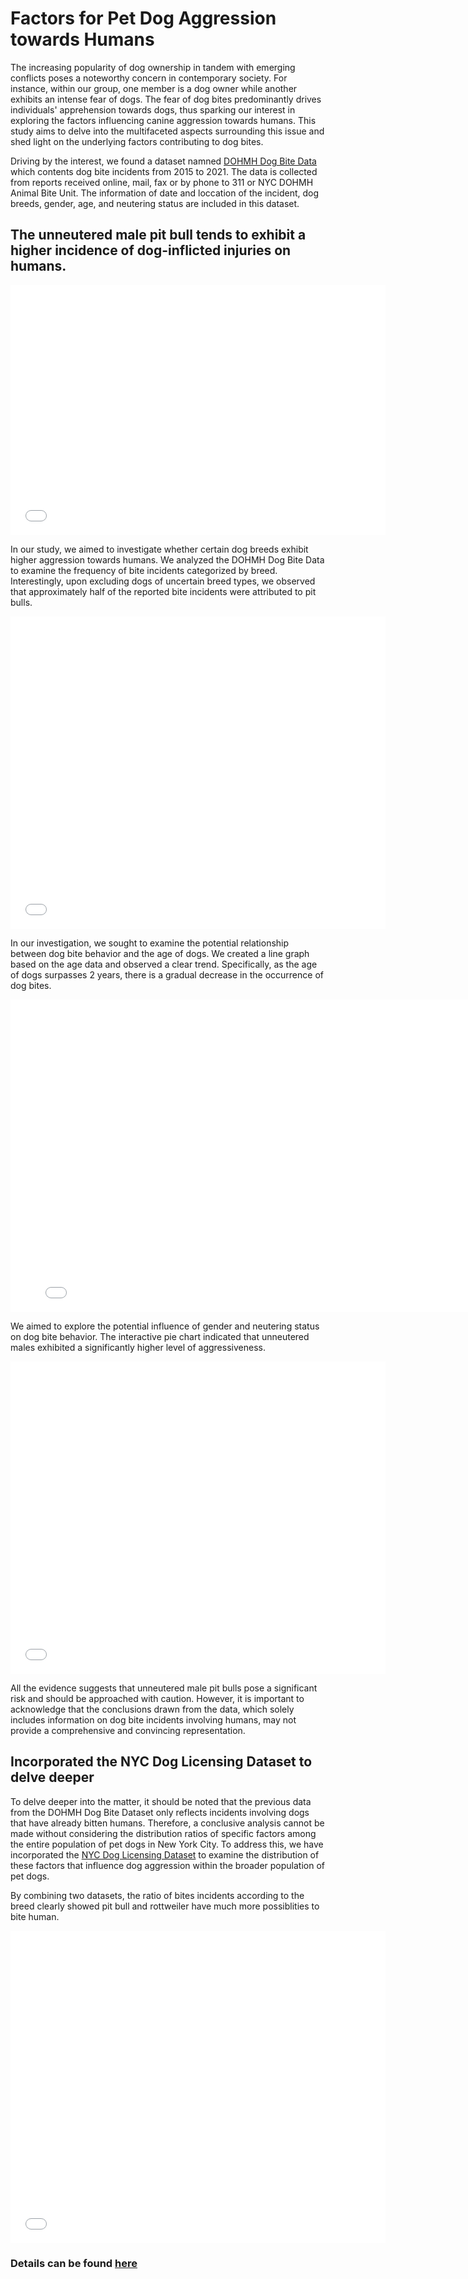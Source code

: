 # Factors for Pet Dog Aggression towards Humans

The increasing popularity of dog ownership in tandem with emerging conflicts poses a noteworthy concern in contemporary society. For instance, within our group, one member is a dog owner while another exhibits an intense fear of dogs. The fear of dog bites predominantly drives individuals' apprehension towards dogs, thus sparking our interest in exploring the factors influencing canine aggression towards humans. This study aims to delve into the multifaceted aspects surrounding this issue and shed light on the underlying factors contributing to dog bites.
 
Driving by the interest, we found a dataset namned [DOHMH Dog Bite Data](https://data.cityofnewyork.us/Health/DOHMH-Dog-Bite-Data)
which contents dog bite incidents from 2015 to 2021. The data is collected from reports received online, mail, fax or by phone to 311 or NYC DOHMH Animal Bite Unit. The information of date and loccation of the incident, dog breeds, gender, age, and neutering status are included in this dataset.

## The unneutered male pit bull tends to exhibit a higher incidence of dog-inflicted injuries on humans.

<iframe src="fig/pitbull.png"
    sandbox="allow-same-origin allow-scripts"
    width="600"
    height="400"
    scrolling="no"
    seamless="seamless"
    frameborder="0">
</iframe>

In our study, we aimed to investigate whether certain dog breeds exhibit higher aggression towards humans. We analyzed the DOHMH Dog Bite Data to examine the frequency of bite incidents categorized by breed. Interestingly, upon excluding dogs of uncertain breed types, we observed that approximately half of the reported bite incidents were attributed to pit bulls.

<iframe src="fig/breed_pie_chart.html"
    sandbox="allow-same-origin allow-scripts"
    width="600"
    height="500"
    scrolling="no"
    seamless="seamless"
    frameborder="0">
</iframe>

In our investigation, we sought to examine the potential relationship between dog bite behavior and the age of dogs. We created a line graph based on the age data and observed a clear trend. Specifically, as the age of dogs surpasses 2 years, there is a gradual decrease in the occurrence of dog bites.

<iframe src="fig/figure3.png"
    sandbox="allow-same-origin allow-scripts"
    width="800"
    height="500"
    scrolling="no"
    seamless="seamless"
    frameborder="0">
</iframe>

We aimed to explore the potential influence of gender and neutering status on dog bite behavior.
The interactive pie chart indicated that unneutered males exhibited a significantly higher level of aggressiveness.

<iframe src="fig/gender.html"
    sandbox="allow-same-origin allow-scripts"
    width="600"
    height="500"
    scrolling="no"
    seamless="seamless"
    frameborder="0">
</iframe>

All the evidence suggests that unneutered male pit bulls pose a significant risk and should be approached with caution. However, it is important to acknowledge that the conclusions drawn from the data, which solely includes information on dog bite incidents involving humans, may not provide a comprehensive and convincing representation.

## Incorporated the NYC Dog Licensing Dataset to delve deeper 

To delve deeper into the matter, it should be noted that the previous data from the DOHMH Dog Bite Dataset only reflects incidents involving dogs that have already bitten humans. 
Therefore, a conclusive analysis cannot be made without considering the distribution ratios of specific factors among the entire population of pet dogs in New York City.
To address this, we have incorporated the [NYC Dog Licensing Dataset](https://data.cityofnewyork.us/Health/NYC-Dog-Licensing-Dataset/nu7n-tubp) to examine the distribution of these factors that influence dog aggression within the broader population of pet dogs.

By combining two datasets, the ratio of bites incidents according to the breed clearly showed
pit bull and rottweiler have much more possiblities to bite human.

<iframe src="fig/ratio_breed.html"
    sandbox="allow-same-origin allow-scripts"
    width="600"
    height="500"
    scrolling="no"
    seamless="seamless"
    frameborder="0">
</iframe>

### Details can be found [here](https://nbviewer.org/github/hao83/02806.github.io/blob/main/social_data_final.ipynb)